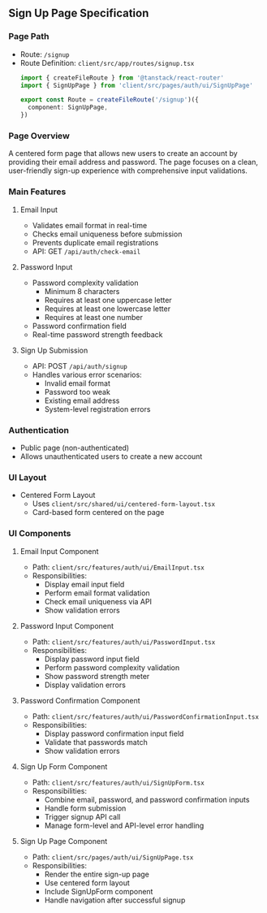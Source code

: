 ## Sign Up Page Specification

### Page Path
- Route: `/signup`
- Route Definition: `client/src/app/routes/signup.tsx`
  ```typescript
  import { createFileRoute } from '@tanstack/react-router'
  import { SignUpPage } from 'client/src/pages/auth/ui/SignUpPage'

  export const Route = createFileRoute('/signup')({
    component: SignUpPage,
  })
  ```

### Page Overview
A centered form page that allows new users to create an account by providing their email address and password. The page focuses on a clean, user-friendly sign-up experience with comprehensive input validations.

### Main Features
1. Email Input
   - Validates email format in real-time
   - Checks email uniqueness before submission
   - Prevents duplicate email registrations
   - API: GET `/api/auth/check-email`

2. Password Input
   - Password complexity validation
     * Minimum 8 characters
     * Requires at least one uppercase letter
     * Requires at least one lowercase letter
     * Requires at least one number
   - Password confirmation field
   - Real-time password strength feedback

3. Sign Up Submission
   - API: POST `/api/auth/signup`
   - Handles various error scenarios:
     * Invalid email format
     * Password too weak
     * Existing email address
     * System-level registration errors

### Authentication
- Public page (non-authenticated)
- Allows unauthenticated users to create a new account

### UI Layout
- Centered Form Layout
  - Uses `client/src/shared/ui/centered-form-layout.tsx`
  - Card-based form centered on the page

### UI Components
1. Email Input Component
   - Path: `client/src/features/auth/ui/EmailInput.tsx`
   - Responsibilities:
     * Display email input field
     * Perform email format validation
     * Check email uniqueness via API
     * Show validation errors

2. Password Input Component
   - Path: `client/src/features/auth/ui/PasswordInput.tsx`
   - Responsibilities:
     * Display password input field
     * Perform password complexity validation
     * Show password strength meter
     * Display validation errors

3. Password Confirmation Component
   - Path: `client/src/features/auth/ui/PasswordConfirmationInput.tsx`
   - Responsibilities:
     * Display password confirmation input field
     * Validate that passwords match
     * Show validation errors

4. Sign Up Form Component
   - Path: `client/src/features/auth/ui/SignUpForm.tsx`
   - Responsibilities:
     * Combine email, password, and password confirmation inputs
     * Handle form submission
     * Trigger signup API call
     * Manage form-level and API-level error handling

5. Sign Up Page Component
   - Path: `client/src/pages/auth/ui/SignUpPage.tsx`
   - Responsibilities:
     * Render the entire sign-up page
     * Use centered form layout
     * Include SignUpForm component
     * Handle navigation after successful signup